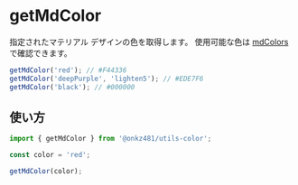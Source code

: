 # getMdColor

指定されたマテリアル デザインの色を取得します。 使用可能な色は [mdColors](../variables/mdColors.mdx) で確認できます。

```js
getMdColor('red'); // #F44336
getMdColor('deepPurple', 'lighten5'); // #EDE7F6
getMdColor('black'); // #000000
```

## 使い方

```js
import { getMdColor } from '@onkz481/utils-color';

const color = 'red';

getMdColor(color);
```
